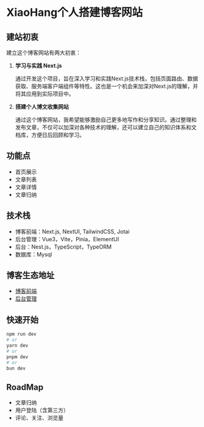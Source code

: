 # XiaoHang个人搭建博客网站

## 建站初衷

建立这个博客网站有两大初衷：

1. **学习与实践 Next.js**

   通过开发这个项目，旨在深入学习和实践Next.js技术栈，包括页面路由、数据获取、服务端客户端组件等特性。这也是一个机会来加深对Next.js的理解，并将其应用到实际项目中。

2. **搭建个人博文收集网站**

   通过这个博客网站，我希望能够激励自己更多地写作和分享知识。通过整理和发布文章，不仅可以加深对各种技术的理解，还可以建立自己的知识体系和文档库，方便日后回顾和学习。

## 功能点

- 首页展示
- 文章列表
- 文章详情
- 文章归纳

## 技术栈

- 博客前端：Next.js, NextUI, TailwindCSS, Jotai
- 后台管理：Vue3，Vite，Pinia，ElementUI
- 后台：Nest.js，TypeScript，TypeORM
- 数据库：Mysql

## 博客生态地址

- [博客前端](https://hang.izeper.icu)
- [后台管理](https://admin.izeper.icu)

## 快速开始

```bash
npm run dev
# or
yarn dev
# or
pnpm dev
# or
bun dev
```

## RoadMap

- 文章归纳
- 用户登陆（含第三方）
- 评论、关注、浏览量
